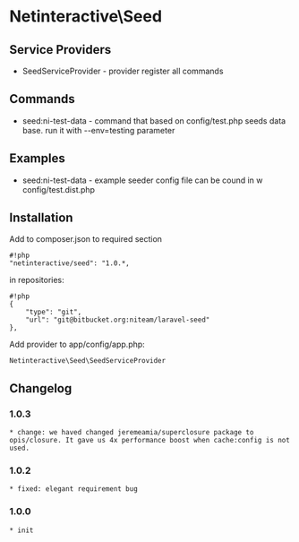 Netinteractive\Seed
=====================


## Service Providers
- SeedServiceProvider - provider register all commands

## Commands
- seed:ni-test-data - command that based on config/test.php seeds data base. run it with --env=testing parameter

## Examples
- seed:ni-test-data - example seeder config file can be cound in w config/test.dist.php

## Installation

Add to composer.json to required section
```
#!php
"netinteractive/seed": "1.0.*,
```

in repositories:
```
#!php
{
    "type": "git",
    "url": "git@bitbucket.org:niteam/laravel-seed"
},
```

Add provider to app/config/app.php:
```
Netinteractive\Seed\SeedServiceProvider
```

## Changelog

### 1.0.3
    * change: we haved changed jeremeamia/superclosure package to opis/closure. It gave us 4x performance boost when cache:config is not used.
    
### 1.0.2
    * fixed: elegant requirement bug

### 1.0.0
    * init
